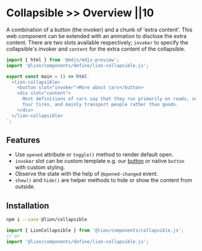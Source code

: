# Collapsible >> Overview ||10

A combination of a button (the invoker) and a chunk of 'extra content'. This web component can be extended with an animation to disclose the extra content. There are two slots available respectively; `invoker` to specify the collapsible's invoker and `content` for the extra content of the collapsible.

```js script
import { html } from '@mdjs/mdjs-preview';
import '@lion/components/define/lion-collapsible.js';
```

```js preview-story
export const main = () => html`
  <lion-collapsible>
    <button slot="invoker">More about cars</button>
    <div slot="content">
      Most definitions of cars say that they run primarily on roads, seat one to eight people, have
      four tires, and mainly transport people rather than goods.
    </div>
  </lion-collapsible>
`;
```

## Features

- Use `opened` attribute or `toggle()` method to render default open.
- `invoker` slot can be custom template e.g. our [button](../button/overview.md) or native `button` with custom styling.
- Observe the state with the help of `@opened-changed` event.
- `show()` and `hide()` are helper methods to hide or show the content from outside.

## Installation

```bash
npm i --save @lion/collapsible
```

```js
import { LionCollapsible } from '@lion/components/collapsible.js';
// or
import '@lion/components/define/lion-collapsible.js';
```
